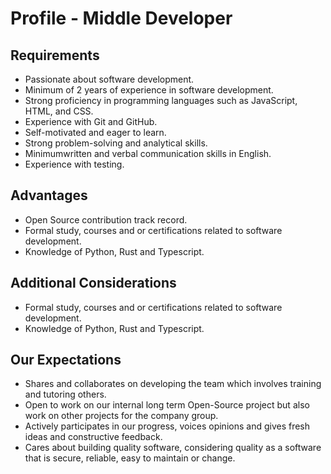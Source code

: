 # Profile - Middle Developer

## Requirements

- Passionate about software development.
- Minimum of 2 years of experience in software development.
- Strong proficiency in programming languages such as JavaScript, HTML, and CSS.
- Experience with Git and GitHub.
- Self-motivated and eager to learn.
- Strong problem-solving and analytical skills.
- Minimumwritten and verbal communication skills in English.
- Experience with testing.

## Advantages

- Open Source contribution track record.
- Formal study, courses and or certifications related to software development.
- Knowledge of Python, Rust and Typescript.

## Additional Considerations

- Formal study, courses and or certifications related to software development.
- Knowledge of Python, Rust and Typescript.

## Our Expectations

- Shares and collaborates on developing the team which involves training and tutoring others.
- Open to work on our internal long term Open-Source project but also work on other projects for the company group.
- Actively participates in our progress, voices opinions and gives fresh ideas and constructive feedback.
- Cares about building quality software, considering quality as a software that is secure, reliable, easy to maintain or change.
